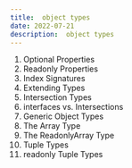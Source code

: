 ```yaml
---
title:  object types
date: 2022-07-21
description:  object types
---
```



1. Optional Properties
2. Readonly Properties
3. Index Signatures
4. Extending Types
5. Intersection Types
6. interfaces vs. Intersections
7. Generic Object Types
8. The Array Type
9. The ReadonlyArray Type
10. Tuple Types
11. readonly Tuple Types

